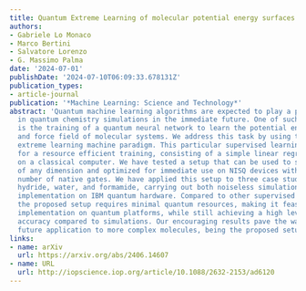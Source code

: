 ```yaml
---
title: Quantum Extreme Learning of molecular potential energy surfaces and force fields
authors:
- Gabriele Lo Monaco
- Marco Bertini
- Salvatore Lorenzo
- G. Massimo Palma
date: '2024-07-01'
publishDate: '2024-07-10T06:09:33.678131Z'
publication_types:
- article-journal
publication: '*Machine Learning: Science and Technology*'
abstract: 'Quantum machine learning algorithms are expected to play a pivotal role
  in quantum chemistry simulations in the immediate future. One of such key applications
  is the training of a quantum neural network to learn the potential energy surface
  and force field of molecular systems. We address this task by using the quantum
  extreme learning machine paradigm. This particular supervised learning routine allows
  for a resource efficient training, consisting of a simple linear regression performed
  on a classical computer. We have tested a setup that can be used to study molecules
  of any dimension and optimized for immediate use on NISQ devices with a limited
  number of native gates. We have applied this setup to three case studies: lithium
  hydride, water, and formamide, carrying out both noiseless simulations and actual
  implementation on IBM quantum hardware. Compared to other supervised learning routines,
  the proposed setup requires minimal quantum resources, making it feasible for direct
  implementation on quantum platforms, while still achieving a high level of predictive
  accuracy compared to simulations. Our encouraging results pave the way towards the
  future application to more complex molecules, being the proposed setup scalable.'
links:
- name: arXiv
  url: https://arxiv.org/abs/2406.14607
- name: URL
  url: http://iopscience.iop.org/article/10.1088/2632-2153/ad6120
---
```

